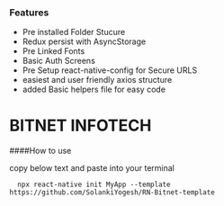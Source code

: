 ### Features

- Pre installed Folder Stucure
- Redux persist with AsyncStorage
- Pre Linked Fonts
- Basic Auth Screens
- Pre Setup react-native-config for Secure URLS
- easiest and user friendly axios structure
- added Basic helpers file for easy code

# BITNET INFOTECH


####How to use 

copy below text and paste into your terminal 

    
      npx react-native init MyApp --template https://github.com/SolankiYogesh/RN-Bitnet-template
    
    

